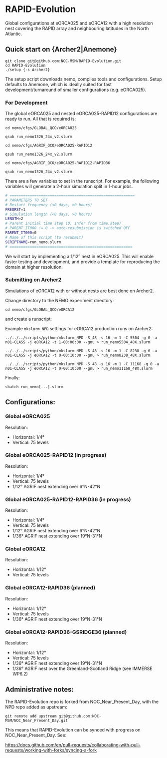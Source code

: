 # RAPID-Evolution

Global configurations at eORCA025 and eORCA12 with a high resolution nest covering the RAPID array and neighbouring latitudes in the North Atlantic.


## Quick start on {Archer2|Anemone}
```shell
git clone git@github.com:NOC-MSM/RAPID-Evolution.git 
cd RAPID-Evolution
./setup {-s Archer2}
```
The setup script downloads nemo, compiles tools and configurations. Setup defaults to Anemone, which is ideally suited for fast development/turnaround of smaller configurations (e.g. eORCA025). 

### For Development 

The global eORCA025 and nested eORCA025-RAPID12 configurations are ready to run. All that is required is:

```shell
cd nemo/cfgs/GLOBAL_QCO/eORCA025

qsub run_nemo1326_24x_v2.slurm
```

```shell
cd nemo/cfgs/AGRIF_QCO/eORCA025-RAPID12

qsub run_nemo1326_24x_v2.slurm
```

```shell
cd nemo/cfgs/AGRIF_QCO/eORCA025-RAPID12-RAPID36

qsub run_nemo1326_24x_v2.slurm
```

There are a few variables to set in the runscript. For example, the following variables will generate a 2-hour simulation split in 1-hour jobs.
```bash
# ========================================================
# PARAMETERS TO SET
# Restart frequency (<0 days, >0 hours)
FREQRST=1
# Simulation length (<0 days, >0 hours)
LENGTH=2
# Parent initial time step (0: infer from time.step)
# PARENT_IT000 != 0 -> auto-resubmission is switched OFF
PARENT_IT000=0
# Name of this script (to resubmit)
SCRIPTNAME=run_nemo.slurm
# =======================================================
```

We will start by implementing a 1/12° nest in eORCA025. This will enable faster testing and development, and provide a template for reproducing the domain at higher resolution.


### Submitting on Archer2 

Simulations of eORCA12 with or without nests are best done on Archer2. 

Change directory to the NEMO experiment directory:
```shell
cd nemo/cfgs/GLOBAL_QCO/eORCA12
```
and create a runscript:

Example `mkslurm_NPD` settings for eORCA12 production runs on Archer2:
```shell
../../../scripts/python/mkslurm_NPD -S 48 -s 16 -m 1 -C 5504 -g 0 -a n01-CLASS -j eORCA12 -t 1-00:00:00 --gnu > run_nemo5504_48X.slurm

../../../scripts/python/mkslurm_NPD -S 48 -s 16 -m 1 -C 8238 -g 0 -a n01-CLASS -j eORCA12 -t 0-00:10:00 --gnu > run_nemo8238_48X.slurm

../../../scripts/python/mkslurm_NPD -S 48 -s 16 -m 1 -C 11168 -g 0 -a n01-CLASS -j eORCA12 -t 0-00:10:00 --gnu > run_nemo11168_48X.slurm
```

Finally:
```shell
sbatch run_nemo[...].slurm
```


## Configurations:

### Global eORCA025
Resolution:
- Horizontal: 1/4°
- Vertical: 75 levels

### Global eORCA025-RAPID12 (in progress)
Resolution:
- Horizontal: 1/4°
- Vertical: 75 levels
- 1/12° AGRIF nest extending over 6°N-42°N

### Global eORCA025-RAPID12-RAPID36 (in progress)
Resolution:
- Horizontal: 1/4°
- Vertical: 75 levels
- 1/12° AGRIF nest extending over 6°N-42°N
- 1/36° AGRIF nest extending over 19°N-31°N


### Global eORCA12
Resolution:
- Horizontal: 1/12°
- Vertical: 75 levels

### Global eORCA12-RAPID36 (planned)
Resolution:
- Horizontal: 1/12°
- Vertical: 75 levels
- 1/36° AGRIF nest extending over 19°N-31°N

### Global eORCA12-RAPID36-GSRIDGE36 (planned)
Resolution:
- Horizontal: 1/12°
- Vertical: 75 levels
- 1/36° AGRIF nest extending over 19°N-31°N
- 1/36° AGRIF nest over the Greenland-Scotland Ridge (see IMMERSE WP6.2)


## Administrative notes:

The RAPID-Evolution repo is forked from NOC_Near_Present_Day, with the NPD repo added as upstream:

```
git remote add upstream git@github.com:NOC-MSM/NOC_Near_Present_Day.git
```

This means that RAPID-Evolution can be synced with progress on NOC_Near_Present_Day. See:

https://docs.github.com/en/pull-requests/collaborating-with-pull-requests/working-with-forks/syncing-a-fork
